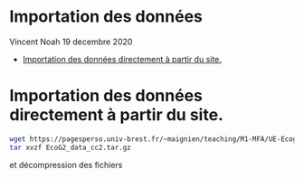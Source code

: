 Importation des données
================
Vincent Noah
19 decembre 2020

  - [Importation des données directement à partir du
    site.](#importation-des-données-directement-à-partir-du-site.)

# Importation des données directement à partir du site.

``` bash
wget https://pagesperso.univ-brest.fr/~maignien/teaching/M1-MFA/UE-Ecogenomique2/EcoG2_data_cc2.tar.gz
tar xvzf EcoG2_data_cc2.tar.gz
```

et décompression des fichiers
